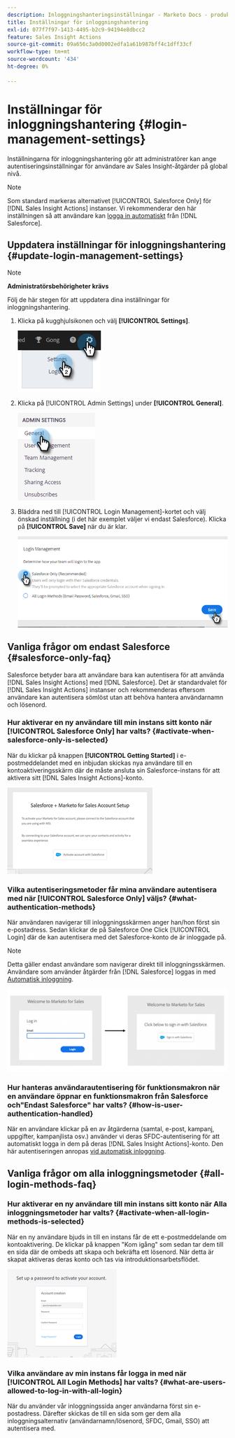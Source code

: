 ```yaml
---
description: Inloggningshanteringsinställningar - Marketo Docs - produktdokumentation
title: Inställningar för inloggningshantering
exl-id: 077f7f97-1413-4495-b2c9-94194e8dbcc2
feature: Sales Insight Actions
source-git-commit: 09a656c3a0d0002edfa1a61b987bff4c1dff33cf
workflow-type: tm+mt
source-wordcount: '434'
ht-degree: 0%

---
```


# Inställningar för inloggningshantering {#login-management-settings}

Inställningarna för inloggningshantering gör att administratörer kan ange autentiseringsinställningar för användare av Sales Insight-åtgärder på global nivå.

>[!NOTE]
>
>Som standard markeras alternativet [!UICONTROL Salesforce Only] för [!DNL Sales Insight Actions] instanser. Vi rekommenderar den här inställningen så att användare kan [logga in automatiskt](/help/marketo/product-docs/marketo-sales-insight/actions/admin/auto-login-from-salesforce.md) från [!DNL Salesforce].

## Uppdatera inställningar för inloggningshantering {#update-login-management-settings}

>[!NOTE]
>
>**Administratörsbehörigheter krävs**

Följ de här stegen för att uppdatera dina inställningar för inloggningshantering.

1. Klicka på kugghjulsikonen och välj **[!UICONTROL Settings]**.

   ![](assets/login-management-settings-1.png)

1. Klicka på [!UICONTROL Admin Settings] under **[!UICONTROL General]**.

   ![](assets/login-management-settings-2.png)

1. Bläddra ned till [!UICONTROL Login Management]-kortet och välj önskad inställning (i det här exemplet väljer vi endast Salesforce). Klicka på **[!UICONTROL Save]** när du är klar.

   ![](assets/login-management-settings-3.png)

## Vanliga frågor om endast Salesforce {#salesforce-only-faq}

Salesforce betyder bara att användare bara kan autentisera för att använda [!DNL Sales Insight Actions] med [!DNL Salesforce]. Det är standardvalet för [!DNL Sales Insight Actions] instanser och rekommenderas eftersom användare kan autentisera sömlöst utan att behöva hantera användarnamn och lösenord.

### Hur aktiverar en ny användare till min instans sitt konto när [!UICONTROL Salesforce Only] har valts? {#activate-when-salesforce-only-is-selected}

När du klickar på knappen **[!UICONTROL Getting Started]** i e-postmeddelandet med en inbjudan skickas nya användare till en kontoaktiveringsskärm där de måste ansluta sin Salesforce-instans för att aktivera sitt [!DNL Sales Insight Actions]-konto.

![](assets/login-management-settings-4.png)

### Vilka autentiseringsmetoder får mina användare autentisera med när [!UICONTROL Salesforce Only] väljs? {#what-authentication-methods}

När användaren navigerar till inloggningsskärmen anger han/hon först sin e-postadress. Sedan klickar de på Salesforce One Click [!UICONTROL Login] där de kan autentisera med det Salesforce-konto de är inloggade på.

>[!NOTE]
>
>Detta gäller endast användare som navigerar direkt till inloggningsskärmen. Användare som använder åtgärder från [!DNL Salesforce] loggas in med [Automatisk inloggning](/help/marketo/product-docs/marketo-sales-insight/actions/admin/auto-login-from-salesforce.md).

![](assets/login-management-settings-5.png)

### Hur hanteras användarautentisering för funktionsmakron när en användare öppnar en funktionsmakron från Salesforce och&quot;Endast Salesforce&quot; har valts? {#how-is-user-authentication-handled}

När en användare klickar på en av åtgärderna (samtal, e-post, kampanj, uppgifter, kampanjlista osv.) använder vi deras SFDC-autentisering för att automatiskt logga in dem på deras [!DNL Sales Insight Actions]-konto. Den här autentiseringen anropas [vid automatisk inloggning](/help/marketo/product-docs/marketo-sales-insight/actions/admin/auto-login-from-salesforce.md).

## Vanliga frågor om alla inloggningsmetoder {#all-login-methods-faq}

### Hur aktiverar en ny användare till min instans sitt konto när Alla inloggningsmetoder har valts? {#activate-when-all-login-methods-is-selected}

När en ny användare bjuds in till en instans får de ett e-postmeddelande om kontoaktivering. De klickar på knappen &quot;Kom igång&quot; som sedan tar dem till en sida där de ombeds att skapa och bekräfta ett lösenord. När detta är skapat aktiveras deras konto och tas via introduktionsarbetsflödet.

![](assets/login-management-settings-6.png)

### Vilka användare av min instans får logga in med när [!UICONTROL All Login Methods] har valts? {#what-are-users-allowed-to-log-in-with-all-login}

När du använder vår inloggningssida anger användarna först sin e-postadress. Därefter skickas de till en sida som ger dem alla inloggningsalternativ (användarnamn/lösenord, SFDC, Gmail, SSO) att autentisera med.
